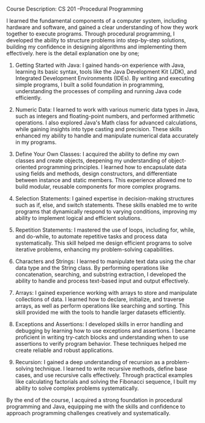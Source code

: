 Course Description: CS 201 –Procedural Programming

I learned the fundamental components of a computer system, including hardware and software, and gained a clear understanding of how they work together to execute programs. Through procedural programming, I developed the ability to structure problems into step-by-step solutions, building my confidence in designing algorithms and implementing them effectively. here is the detail explanation one by one;

1. Getting Started with Java:
I gained hands-on experience with Java, learning its basic syntax, tools like the Java Development Kit (JDK), and Integrated Development Environments (IDEs). By writing and executing simple programs, I built a solid foundation in programming, understanding the processes of compiling and running Java code efficiently.

2. Numeric Data:
I learned to work with various numeric data types in Java, such as integers and floating-point numbers, and performed arithmetic operations. I also explored Java's Math class for advanced calculations, while gaining insights into type casting and precision. These skills enhanced my ability to handle and manipulate numerical data accurately in my programs.

3. Define Your Own Classes:
I acquired the ability to define my own classes and create objects, deepening my understanding of object-oriented programming principles. I learned how to encapsulate data using fields and methods, design constructors, and differentiate between instance and static members. This experience allowed me to build modular, reusable components for more complex programs.

4. Selection Statements:
I gained expertise in decision-making structures such as if, else, and switch statements. These skills enabled me to write programs that dynamically respond to varying conditions, improving my ability to implement logical and efficient solutions.

5. Repetition Statements:
I mastered the use of loops, including for, while, and do-while, to automate repetitive tasks and process data systematically. This skill helped me design efficient programs to solve iterative problems, enhancing my problem-solving capabilities.

6. Characters and Strings:
I learned to manipulate text data using the char data type and the String class. By performing operations like concatenation, searching, and substring extraction, I developed the ability to handle and process text-based input and output effectively.

7. Arrays:
I gained experience working with arrays to store and manipulate collections of data. I learned how to declare, initialize, and traverse arrays, as well as perform operations like searching and sorting. This skill provided me with the tools to handle larger datasets efficiently.

8. Exceptions and Assertions:
I developed skills in error handling and debugging by learning how to use exceptions and assertions. I became proficient in writing try-catch blocks and understanding when to use assertions to verify program behavior. These techniques helped me create reliable and robust applications.

9. Recursion:
I gained a deep understanding of recursion as a problem-solving technique. I learned to write recursive methods, define base cases, and use recursive calls effectively. Through practical examples like calculating factorials and solving the Fibonacci sequence, I built my ability to solve complex problems systematically.

By the end of the course, I acquired a strong foundation in procedural programming and Java, equipping me with the skills and confidence to approach programming challenges creatively and systematically.
